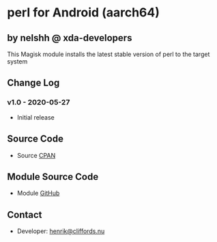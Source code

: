 # perl for Android (aarch64)

## by nelshh @ xda-developers

This Magisk module installs the latest stable version of perl to the target system

## Change Log

### v1.0 - 2020-05-27
* Initial release

## Source Code
* Source [CPAN](http://www.cpan.org/src/5.0)

## Module Source Code
* Module [GitHub](https://github.com/henriknelson/perl-magisk-module)

## Contact
* Developer: [henrik@cliffords.nu](mailto:henrik@cliffords.nu)
